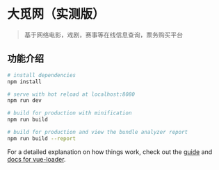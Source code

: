 # 大觅网（实测版）

> 基于网络电影，戏剧，赛事等在线信息查询，票务购买平台

## 功能介绍

``` bash
# install dependencies
npm install

# serve with hot reload at localhost:8080
npm run dev

# build for production with minification
npm run build

# build for production and view the bundle analyzer report
npm run build --report
```

For a detailed explanation on how things work, check out the [guide](http://vuejs-templates.github.io/webpack/) and [docs for vue-loader](http://vuejs.github.io/vue-loader).
